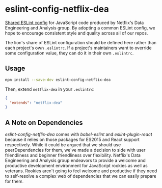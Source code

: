 # eslint-config-netflix-dea

[Shared ESLint config](http://eslint.org/docs/developer-guide/shareable-configs) for JavaScript code produced by Netflix's Data Engineering and Analysis group. By adopting a common ESLint config, we hope to encourage consistent style and quality across all of our repos.

The lion's share of ESLint configuration should be defined here rather than each project's own `.eslintrc`. If a project's maintainers want to override some configuration value, they can do it in their own `.eslintrc`.

## Usage

```sh
npm install --save-dev eslint-config-netflix-dea
```

Then, extend `netflix-dea` in your `.eslintrc`:

```json
{
  "extends": "netflix-dea"
}
```

## A Note on Dependencies
*eslint-config-netflix-dea* comes with *babel-eslint* and *eslint-plugin-react* because it relies on those packages for ES2015 and React support respectively. While it could be argued that we should use peerDependencies for them, we've made a decision to side with user friendliness and beginner friendliness over flexibility. Netflix's Data Engineering and Analysis group endeavors to provide a welcome and productive development environment for JavaScript rookies as well as veterans. Rookies aren't going to feel welcome and productive if they need to self-resolve a complex web of dependencies that we can easily prepare for them.